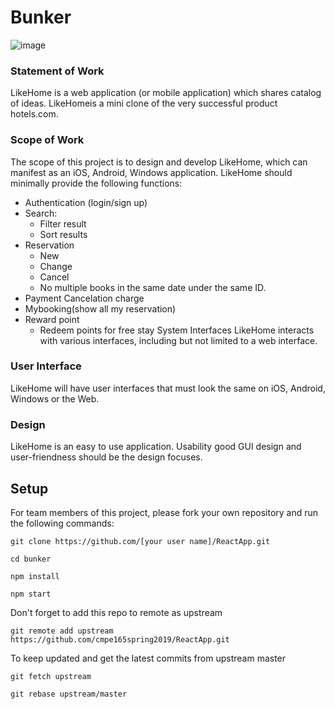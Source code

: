 # Bunker
![image](https://drive.google.com/uc?export=view&id=1cjC-sJsV3Jly4q6k0e1F5HSo68_la5FA)

### Statement of Work
LikeHome is a web application (or mobile application) which shares catalog of ideas.  LikeHomeis a mini clone of the very successful product hotels.com.

### Scope of Work
The scope of this project is to design and develop LikeHome, which can manifest as an iOS, Android, Windows application. LikeHome should minimally provide the following functions:
* Authentication (login/sign up)
* Search:
  * Filter result 
  * Sort results
* Reservation 
  * New 
  * Change 
  * Cancel
  * No multiple books in the same date under the same ID. 
* Payment Cancelation charge
* Mybooking(show all my reservation)
* Reward point
  * Redeem points for free stay System Interfaces LikeHome interacts with various interfaces, including but not limited to a web interface. 

### User Interface 
LikeHome will have user interfaces that must look the same on iOS, Android, Windows or the Web.

### Design
LikeHome is an easy to use application. Usability good GUI design and user-friendness should be the design focuses.

## Setup
For team members of this project, please fork your own repository and run the following commands:

```git clone https://github.com/[your user name]/ReactApp.git```

```cd bunker```

```npm install```

```npm start```

Don't forget to add this repo to remote as upstream

```git remote add upstream https://github.com/cmpe165spring2019/ReactApp.git```

To keep updated and get the latest commits from upstream master

```git fetch upstream```

```git rebase upstream/master```
